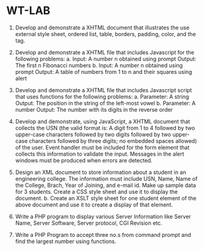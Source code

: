 

# WT-LAB

1. Develop and demonstrate a XHTML document that illustrates the use external style sheet,
ordered list, table, borders, padding, color, and the <span> tag.
  
2. Develop and demonstrate a XHTML file that includes Javascript for the following problems:
a. Input: A number n obtained using prompt
Output: The first n Fibonacci numbers
b. Input: A number n obtained using prompt
Output: A table of numbers from 1 to n and their squares using alert
  
3. Develop and demonstrate a XHTML file that includes Javascript script that uses functions for the
following problems:
a. Parameter: A string
Output: The position in the string of the left-most vowel
b. Parameter: A number
Output: The number with its digits in the reverse order
  
4. Develop and demonstrate, using JavaScript, a XHTML document that collects the USN (the
valid format is: A digit from 1 to 4 followed by two upper-case characters followed by two digits
followed by two upper-case characters followed by three digits; no embedded spaces allowed) of
the user. Event handler must be included for the form element that collects this information to
validate the input. Messages in the alert windows must be produced when errors are detected.
  
5. Design an XML document to store information about a student in an engineering college.
The information must include USN, Name, Name of the College, Brach, Year of Joining, and
e-mail id. Make up sample data for 3 students. Create a CSS style sheet and use it to display
the document.
b. Create an XSLT style sheet for one student element of the above document and use it to
create a display of that element.
  
6. Write a PHP program to display various Server Information like Server Name, Server Software,
Server protocol, CGI Revision etc.
  
7. Write a PHP Program to accept three no.s from command prompt and find the largest number
using functions.
